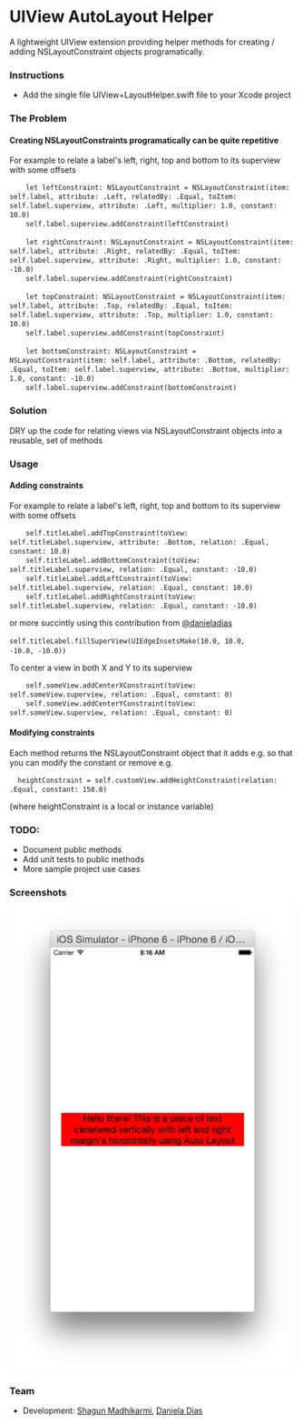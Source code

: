 UIView AutoLayout Helper
=======================

A lightweight UIView extension providing helper methods for creating / adding NSLayoutConstraint objects programatically.

### Instructions
- Add the single file UIView+LayoutHelper.swift file to your Xcode project

### The Problem

#### Creating NSLayoutConstraints programatically can be quite repetitive 

For example to relate a label's left, right, top and bottom to its superview with some offsets

        let leftConstraint: NSLayoutConstraint = NSLayoutConstraint(item: self.label, attribute: .Left, relatedBy: .Equal, toItem: self.label.superview, attribute: .Left, multiplier: 1.0, constant: 10.0)
        self.label.superview.addConstraint(leftConstraint)
        
        let rightConstraint: NSLayoutConstraint = NSLayoutConstraint(item: self.label, attribute: .Right, relatedBy: .Equal, toItem: self.label.superview, attribute: .Right, multiplier: 1.0, constant: -10.0)
        self.label.superview.addConstraint(rightConstraint)
        
        let topConstraint: NSLayoutConstraint = NSLayoutConstraint(item: self.label, attribute: .Top, relatedBy: .Equal, toItem: self.label.superview, attribute: .Top, multiplier: 1.0, constant: 10.0)
        self.label.superview.addConstraint(topConstraint)
        
        let bottomConstraint: NSLayoutConstraint = NSLayoutConstraint(item: self.label, attribute: .Bottom, relatedBy: .Equal, toItem: self.label.superview, attribute: .Bottom, multiplier: 1.0, constant: -10.0)
        self.label.superview.addConstraint(bottomConstraint)

### Solution 

DRY up the code for relating views via NSLayoutConstraint objects into a reusable, set of methods

### Usage

#### Adding constraints

For example to relate a label's left, right, top and bottom to its superview with some offsets

        self.titleLabel.addTopConstraint(toView: self.titleLabel.superview, attribute: .Bottom, relation: .Equal, constant: 10.0)
        self.titleLabel.addBottomConstraint(toView: self.titleLabel.superview, relation: .Equal, constant: -10.0)
        self.titleLabel.addLeftConstraint(toView: self.titleLabel.superview, relation: .Equal, constant: 10.0)
        self.titleLabel.addRightConstraint(toView: self.titleLabel.superview, relation: .Equal, constant: -10.0)

or more succintly using this contribution from <a href="https://github.com/danieladias">@danieladias</a>

<code>self.titleLabel.fillSuperView(UIEdgeInsetsMake(10.0, 10.0, -10.0, -10.0))</code>

To center a view in both X and Y to its superview

        self.someView.addCenterXConstraint(toView: self.someView.superview, relation: .Equal, constant: 0)
        self.someView.addCenterYConstraint(toView: self.someView.superview, relation: .Equal, constant: 0)

#### Modifying constraints

Each method returns the NSLayoutConstraint object that it adds e.g. so that you can modify the constant or remove  e.g. 

      heightConstraint = self.customView.addHeightConstraint(relation: .Equal, constant: 150.0)

(where heightConstraint is a local or instance variable)

### TODO:
- Document public methods
- Add unit tests to public methods
- More sample project use cases

### Screenshots

![Alt text](screen1.png "Optional title")

### Team
* Development: [Shagun Madhikarmi](mailto:shagun@ustwo.com?subject=autolayout-helper), [Daniela Dias](mailto:daniela@ustwo.com?subject=autolayout-helper)
